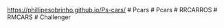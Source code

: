 
 
https://phillipesobrinho.github.io/Ps-cars/
#   P c a r s  
 #   P c a r s  
 #   R R C A R R O S  
 #   R M C A R S  
 #   C h a l l e n g e r  
 